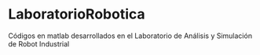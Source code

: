 # LaboratorioRobotica
Códigos en matlab desarrollados en el Laboratorio de Análisis y Simulación de Robot Industrial
